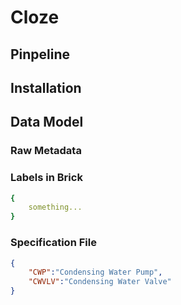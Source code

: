 # Cloze

## Pinpeline

## Installation

## Data Model
### Raw Metadata
### Labels in Brick
```yaml
{
    something...
}
```
### Specification File
```json
{
    "CWP":"Condensing Water Pump",
    "CWVLV":"Condensing Water Valve"
}
```
